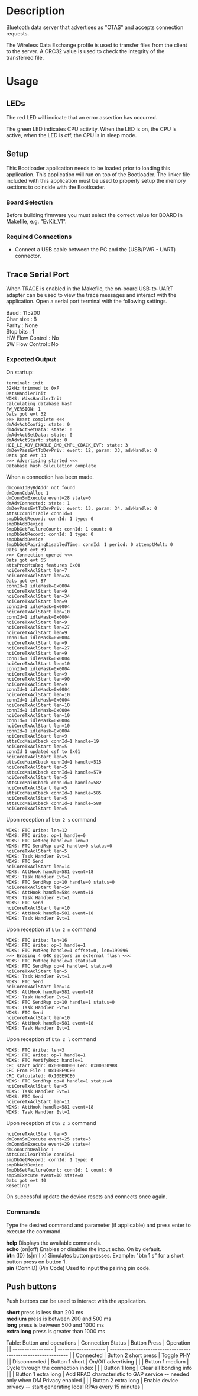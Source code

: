 # Description

Bluetooth data server that advertises as "OTAS" and accepts connection requests.

The Wireless Data Exchange profile is used to transfer files from the client to the server.
A CRC32 value is used to check the integrity of the transferred file.

# Usage

## LEDs

The red LED will indicate that an error assertion has occurred.  

The green LED indicates CPU activity. When the LED is on, the CPU is active, when the LED
is off, the CPU is in sleep mode.

## Setup
This Bootloader application needs to be loaded prior to loading this application. This application
will run on top of the Bootloader. The linker file included with this application must be used
to properly setup the memory sections to coincide with the Bootloader.

### Board Selection

Before building firmware you must select the correct value for BOARD in Makefile, e.g. "EvKit_V1".

### Required Connections
-   Connect a USB cable between the PC and the (USB/PWR - UART) connector.

## Trace Serial Port
When TRACE is enabled in the Makefile, the on-board USB-to-UART adapter can
be used to view the trace messages and interact with the application. Open a serial port terminal with
the following settings.

Baud            : 115200  
Char size       : 8  
Parity          : None  
Stop bits       : 1  
HW Flow Control : No  
SW Flow Control : No  

### Expected Output

On startup:
```
terminal: init
32kHz trimmed to 0xF
DatsHandlerInit
WDXS: WdxsHandlerInit
Calculating database hash
FW_VERSION: 1
Dats got evt 32
>>> Reset complete <<<
dmAdvActConfig: state: 0
dmAdvActSetData: state: 0
dmAdvActSetData: state: 0                                                        
dmAdvActStart: state: 0                                                          
HCI_LE_ADV_ENABLE_CMD_CMPL_CBACK_EVT: state: 3                                   
dmDevPassEvtToDevPriv: event: 12, param: 33, advHandle: 0
Dats got evt 33
>>> Advertising started <<<
Database hash calculation complete
```

When a connection has been made.
```
dmConnIdByBdAddr not found
dmConnCcbAlloc 1
dmConnSmExecute event=28 state=0
dmAdvConnected: state: 1
dmDevPassEvtToDevPriv: event: 13, param: 34, advHandle: 0
AttsCccInitTable connId=1
smpDbGetRecord: connId: 1 type: 0
smpDbAddDevice
SmpDbGetFailureCount: connId: 1 count: 0
smpDbGetRecord: connId: 1 type: 0
smpDbAddDevice
SmpDbGetPairingDisabledTime: connId: 1 period: 0 attemptMult: 0
Dats got evt 39
>>> Connection opened <<<
Dats got evt 65
attsProcMtuReq features 0x00
hciCoreTxAclStart len=7
hciCoreTxAclStart len=24
Dats got evt 87
connId=1 idleMask=0x0004
hciCoreTxAclStart len=9
hciCoreTxAclStart len=34
hciCoreTxAclStart len=9
connId=1 idleMask=0x0004
hciCoreTxAclStart len=10
connId=1 idleMask=0x0004
hciCoreTxAclStart len=9
hciCoreTxAclStart len=27
hciCoreTxAclStart len=9
connId=1 idleMask=0x0004
hciCoreTxAclStart len=9
hciCoreTxAclStart len=27
hciCoreTxAclStart len=9
connId=1 idleMask=0x0004
hciCoreTxAclStart len=10
connId=1 idleMask=0x0004
hciCoreTxAclStart len=9
hciCoreTxAclStart len=90
hciCoreTxAclStart len=9
connId=1 idleMask=0x0004
hciCoreTxAclStart len=10
connId=1 idleMask=0x0004
hciCoreTxAclStart len=10
connId=1 idleMask=0x0004
hciCoreTxAclStart len=10
connId=1 idleMask=0x0004
hciCoreTxAclStart len=10
connId=1 idleMask=0x0004
hciCoreTxAclStart len=9
attsCccMainCback connId=1 handle=19
hciCoreTxAclStart len=5
connId 1 updated csf to 0x01
hciCoreTxAclStart len=5
attsCccMainCback connId=1 handle=515
hciCoreTxAclStart len=5
attsCccMainCback connId=1 handle=579
hciCoreTxAclStart len=5
attsCccMainCback connId=1 handle=582
hciCoreTxAclStart len=5
attsCccMainCback connId=1 handle=585
hciCoreTxAclStart len=5
attsCccMainCback connId=1 handle=588
hciCoreTxAclStart len=5
```

Upon reception of `btn 2 s` command
```
WDXS: FTC Write: len=12                                                         
WDXS: FTC Write: op=1 handle=0                                                  
WDXS: FTC GetReq handle=0 len=9                                                 
WDXS: FTC SendRsp op=2 handle=0 status=0                                        
hciCoreTxAclStart len=5                                                         
WDXS: Task Handler Evt=1                                                        
WDXS: FTC Send                                                                  
hciCoreTxAclStart len=14                                                        
WDXS: AttHook handle=581 event=18                                               
WDXS: Task Handler Evt=1                                                        
WDXS: FTC SendRsp op=10 handle=0 status=0                                       
hciCoreTxAclStart len=54                                                        
WDXS: AttHook handle=584 event=18                                               
WDXS: Task Handler Evt=1                                                        
WDXS: FTC Send                                                                  
hciCoreTxAclStart len=10                                                        
WDXS: AttHook handle=581 event=18                                               
WDXS: Task Handler Evt=1  
```

Upon reception of `btn 2 m` command
```
WDXS: FTC Write: len=16
WDXS: FTC Write: op=3 handle=1
WDXS: FTC PutReq handle=1 offset=0, len=199096
>>> Erasing 4 64K sectors in external flash <<<
WDXS: FTC PutReq handle=1 status=0
WDXS: FTC SendRsp op=4 handle=1 status=0
hciCoreTxAclStart len=5
WDXS: Task Handler Evt=1
WDXS: FTC Send
hciCoreTxAclStart len=14
WDXS: AttHook handle=581 event=18
WDXS: Task Handler Evt=1
WDXS: FTC SendRsp op=10 handle=1 status=0
WDXS: Task Handler Evt=1
WDXS: FTC Send
hciCoreTxAclStart len=10
WDXS: AttHook handle=581 event=18
WDXS: Task Handler Evt=1
```

Upon reception of `btn 2 l` command 
```
WDXS: FTC Write: len=3
WDXS: FTC Write: op=7 handle=1
WDXS: FTC VerifyReq: handle=1
CRC start addr: 0x00000000 Len: 0x000309B8
CRC From File : 0x10EE9CE0
CRC Calculated: 0x10EE9CE0
WDXS: FTC SendRsp op=8 handle=1 status=0
hciCoreTxAclStart len=5
WDXS: Task Handler Evt=1
WDXS: FTC Send
hciCoreTxAclStart len=11
WDXS: AttHook handle=581 event=18
WDXS: Task Handler Evt=1
```

Upon reception of `btn 2 x` command 
```
hciCoreTxAclStart len=5
dmConnSmExecute event=25 state=3
dmConnSmExecute event=29 state=4
dmConnCcbDealloc 1
AttsCccClearTable connId=1
smpDbGetRecord: connId: 1 type: 0
smpDbAddDevice
SmpDbSetFailureCount: connId: 1 count: 0
smpSmExecute event=10 state=0
Dats got evt 40
Reseting!
```

On successful update the device resets and connects once again.


### Commands
Type the desired command and parameter (if applicable) and press enter to execute the command.  

__help__  Displays the available commands.  
__echo__ (on|off) Enables or disables the input echo. On by default.  
__btn__ (ID) (s|m|l|x) Simulates button presses. Example: "btn 1 s" for a short button press on button 1.  
__pin__ (ConnID) (Pin Code) Used to input the pairing pin code.  

## Push buttons
Push buttons can be used to interact with the application.

__short__ press is less than 200 ms  
__medium__ press is between 200 and 500 ms  
__long__ press is between 500 and 1000 ms  
__extra long__ press is greater than 1000 ms  

Table: Button and operations
| Connection Status | Button Press         | Operation                                                    |
| ----------------- | -------------------- | ------------------------------------------------------------ |
| Connected         | Button 2 short press | Toggle PHY                                                   |
| Disconnected      | Button 1 short       | On/Off advertising                                           |
|                   | Button 1 medium      | Cycle through the connection index                           |
|                   | Button 1 long        | Clear all bonding info                                       |
|                   | Button 1 extra long  | Add RPAO characteristic to GAP service -- needed only when DM Privacy enabled |
|                   | Button 2 extra long  | Enable device privacy -- start generating local RPAs every 15 minutes |

